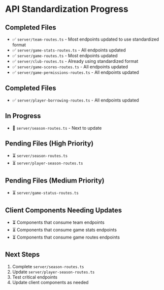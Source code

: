 # API Standardization Progress

## Completed Files
- ✅ `server/team-routes.ts` - Most endpoints updated to use standardized format
- ✅ `server/game-stats-routes.ts` - All endpoints updated
- ✅ `server/game-routes.ts` - Most endpoints updated
- ✅ `server/club-routes.ts` - Already using standardized format
- ✅ `server/game-scores-routes.ts` - All endpoints updated
- ✅ `server/game-permissions-routes.ts` - All endpoints updated

## Completed Files
- ✅ `server/player-borrowing-routes.ts` - All endpoints updated

## In Progress
- 🔄 `server/season-routes.ts` - Next to update

## Pending Files (High Priority)
- ⏳ `server/season-routes.ts`
- ⏳ `server/player-season-routes.ts`

## Pending Files (Medium Priority)
- ⏳ `server/game-status-routes.ts`

## Client Components Needing Updates
- ⏳ Components that consume team endpoints
- ⏳ Components that consume game stats endpoints
- ⏳ Components that consume game routes endpoints

## Next Steps
1. Complete `server/season-routes.ts`
2. Update `server/player-season-routes.ts`
3. Test critical endpoints
4. Update client components as needed